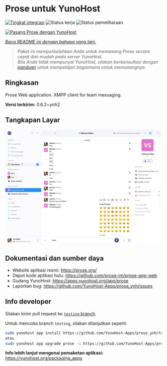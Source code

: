 <!--
N.B.: README ini dibuat secara otomatis oleh <https://github.com/YunoHost/apps/tree/master/tools/readme_generator>
Ini TIDAK boleh diedit dengan tangan.
-->

# Prose untuk YunoHost

[![Tingkat integrasi](https://apps.yunohost.org/badge/integration/prose)](https://ci-apps.yunohost.org/ci/apps/prose/)
![Status kerja](https://apps.yunohost.org/badge/state/prose)
![Status pemeliharaan](https://apps.yunohost.org/badge/maintained/prose)

[![Pasang Prose dengan YunoHost](https://install-app.yunohost.org/install-with-yunohost.svg)](https://install-app.yunohost.org/?app=prose)

*[Baca README ini dengan bahasa yang lain.](./ALL_README.md)*

> *Paket ini memperbolehkan Anda untuk memasang Prose secara cepat dan mudah pada server YunoHost.*  
> *Bila Anda tidak mempunyai YunoHost, silakan berkonsultasi dengan [panduan](https://yunohost.org/install) untuk mempelajari bagaimana untuk memasangnya.*

## Ringkasan

Prose Web application. XMPP client for team messaging.

**Versi terkirim:** 0.6.2~ynh2

## Tangkapan Layar

![Tangkapan Layar pada Prose](./doc/screenshots/screenshot.jpg)

## Dokumentasi dan sumber daya

- Website aplikasi resmi: <https://prose.org/>
- Depot kode aplikasi hulu: <https://github.com/prose-im/prose-app-web>
- Gudang YunoHost: <https://apps.yunohost.org/app/prose>
- Laporkan bug: <https://github.com/YunoHost-Apps/prose_ynh/issues>

## Info developer

Silakan kirim pull request ke [`testing` branch](https://github.com/YunoHost-Apps/prose_ynh/tree/testing).

Untuk mencoba branch `testing`, silakan dilanjutkan seperti:

```bash
sudo yunohost app install https://github.com/YunoHost-Apps/prose_ynh/tree/testing --debug
atau
sudo yunohost app upgrade prose -u https://github.com/YunoHost-Apps/prose_ynh/tree/testing --debug
```

**Info lebih lanjut mengenai pemaketan aplikasi:** <https://yunohost.org/packaging_apps>
